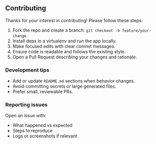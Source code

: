 ## Contributing

Thanks for your interest in contributing! Please follow these steps:

1. Fork the repo and create a branch: `git checkout -b feature/your-change`.
2. Install deps in a virtualenv and run the app locally.
3. Make focused edits with clear commit messages.
4. Ensure code is readable and follows the existing style.
5. Open a Pull Request describing your changes and rationale.

### Development tips
- Add or update `README.md` sections when behavior changes.
- Avoid committing secrets or large generated files.
- Prefer small, reviewable PRs.

### Reporting issues
Open an issue with:
- What happened vs expected
- Steps to reproduce
- Logs or screenshots if relevant

